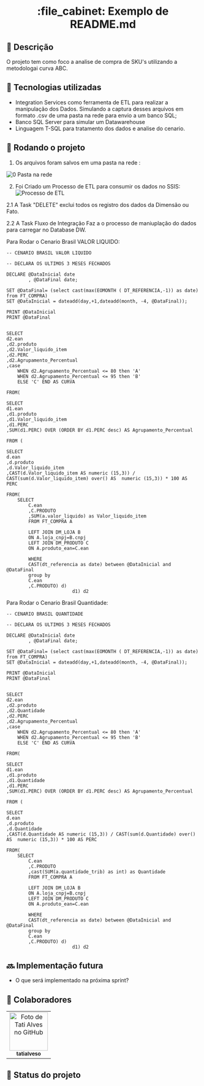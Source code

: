 <h1 align="center">:file_cabinet: Exemplo de README.md</h1>

## :memo: Descrição
O projeto tem como foco a analise de compra de SKU's utilizando a metodologai curva ABC.

## :wrench: Tecnologias utilizadas

* Integration Services como ferramenta de ETL para realizar a manipulação dos Dados. Simulando a captura desses arquivos em formato .csv de uma pasta na rede para envio a um banco SQL;
* Banco SQL Server para simular um Datawarehouse
* Linguagem T-SQL para tratamento dos dados e analise do cenario.

## :rocket: Rodando o projeto
1. Os arquivos foram salvos em uma pasta na rede :

![0  Pasta na rede](https://github.com/RobertRSilva/CurvaABC/assets/76484099/4efd7516-db12-4c2a-b010-d282bacd9b34)

2. Foi Criado um Processo de ETL para consumir os dados no SSIS:
![Processo de ETL ](https://github.com/RobertRSilva/CurvaABC/assets/76484099/a5d0a37c-4294-4f23-94fc-6722f51e1958)


2.1 A Task "DELETE" exclui todos os registro dos dados da Dimensão ou Fato.



2.2 A Task Fluxo de Integração Faz a o processo de maniuplação do dados para carregar no Database DW.


Para Rodar o Cenario Brasil VALOR LIQUIDO:
```
-- CENARIO BRASIL VALOR LIQUIDO

-- DECLARA OS ULTIMOS 3 MESES FECHADOS

DECLARE @DataInicial date
		, @DataFinal date;

SET @DataFinal= (select cast(max(EOMONTH ( DT_REFERENCIA,-1)) as date) from FT_COMPRA) 
SET @DataInicial = dateadd(day,+1,dateadd(month, -4, @DataFinal)); 

PRINT @DataInicial 
PRINT @DataFinal


SELECT 
d2.ean
,d2.produto
,d2.Valor_liquido_item
,d2.PERC
,d2.Agrupamento_Percentual
,case	
	WHEN d2.Agrupamento_Percentual <= 80 then 'A'
	WHEN d2.Agrupamento_Percentual <= 95 then 'B'
	ELSE 'C' END AS CURVA 

FROM(

SELECT 
d1.ean
,d1.produto
,d1.Valor_liquido_item
,d1.PERC
,SUM(d1.PERC) OVER (ORDER BY d1.PERC desc) AS Agrupamento_Percentual

FROM (

SELECT 
d.ean
,d.produto
,d.Valor_liquido_item
,CAST(d.Valor_liquido_item AS numeric (15,3)) / CAST(sum(d.Valor_liquido_item) over() AS  numeric (15,3)) * 100 AS PERC 

FROM(
	SELECT
		C.ean
		,C.PRODUTO
		,SUM(a.valor_liquido) as Valor_liquido_item
		FROM FT_COMPRA A

		LEFT JOIN DM_LOJA B
		ON A.loja_cnpj=B.cnpj
		LEFT JOIN DM_PRODUTO C
		ON A.produto_ean=C.ean

		WHERE  
		CAST(dt_referencia as date) between @DataInicial and @DataFinal
		group by
		C.ean
		,C.PRODUTO) d) 
						d1) d2

```
Para Rodar o Cenario Brasil Quantidade:
```
-- CENARIO BRASIL QUANTIDADE

-- DECLARA OS ULTIMOS 3 MESES FECHADOS

DECLARE @DataInicial date
		, @DataFinal date;

SET @DataFinal= (select cast(max(EOMONTH ( DT_REFERENCIA,-1)) as date) from FT_COMPRA) 
SET @DataInicial = dateadd(day,+1,dateadd(month, -4, @DataFinal)); 

PRINT @DataInicial 
PRINT @DataFinal


SELECT 
d2.ean
,d2.produto
,d2.Quantidade
,d2.PERC
,d2.Agrupamento_Percentual
,case	
	WHEN d2.Agrupamento_Percentual <= 80 then 'A'
	WHEN d2.Agrupamento_Percentual <= 95 then 'B'
	ELSE 'C' END AS CURVA 

FROM(

SELECT 
d1.ean
,d1.produto
,d1.Quantidade
,d1.PERC
,SUM(d1.PERC) OVER (ORDER BY d1.PERC desc) AS Agrupamento_Percentual

FROM (

SELECT 
d.ean
,d.produto
,d.Quantidade
,CAST(d.Quantidade AS numeric (15,3)) / CAST(sum(d.Quantidade) over() AS  numeric (15,3)) * 100 AS PERC 

FROM(
	SELECT
		C.ean
		,C.PRODUTO
		,cast(SUM(a.quantidade_trib) as int) as Quantidade
		FROM FT_COMPRA A

		LEFT JOIN DM_LOJA B
		ON A.loja_cnpj=B.cnpj
		LEFT JOIN DM_PRODUTO C
		ON A.produto_ean=C.ean

		WHERE  
		CAST(dt_referencia as date) between @DataInicial and @DataFinal
		group by
		C.ean
		,C.PRODUTO) d) 
						d1) d2
```
## :soon: Implementação futura
* O que será implementado na próxima sprint?

## :handshake: Colaboradores
<table>
  <tr>
    <td align="center">
      <a href="http://github.com/tatialveso">
        <img src="https://avatars.githubusercontent.com/u/56259137?v=4" width="100px;" alt="Foto de Tati Alves no GitHub"/><br>
        <sub>
          <b>tatialveso</b>
        </sub>
      </a>
    </td>
  </tr>
</table>

## :dart: Status do projeto

